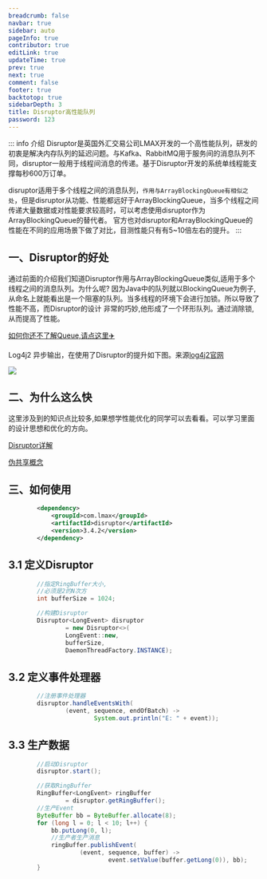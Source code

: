 ```yaml
---
breadcrumb: false
navbar: true
sidebar: auto
pageInfo: true
contributor: true
editLink: true
updateTime: true
prev: true
next: true
comment: false
footer: true
backtotop: true
sidebarDepth: 3
title: Disruptor高性能队列
password: 123
---
```


::: info 介绍
Disruptor是英国外汇交易公司LMAX开发的一个高性能队列，研发的初衷是解决内存队列的延迟问题。与Kafka、RabbitMQ用于服务间的消息队列不同，disruptor一般用于线程间消息的传递。基于Disruptor开发的系统单线程能支撑每秒600万订单。

disruptor适用于多个线程之间的消息队列，`作用与ArrayBlockingQueue有相似之处`，但是disruptor从功能、性能都远好于ArrayBlockingQueue，当多个线程之间传递大量数据或对性能要求较高时，可以考虑使用disruptor作为ArrayBlockingQueue的替代者。
官方也对disruptor和ArrayBlockingQueue的性能在不同的应用场景下做了对比，目测性能只有有5~10倍左右的提升。
:::


## 一、Disruptor的好处

通过前面的介绍我们知道Disruptor作用与ArrayBlockingQueue类似,适用于多个线程之间的消息队列。为什么呢?
因为Java中的队列就以BlockingQueue为例子,从命名上就能看出是一个阻塞的队列。当多线程的环境下会进行加锁。所以导致了性能不高，而Disruptor的设计
非常的巧妙,他形成了一个环形队列。通过消除锁,从而提高了性能。

[如何你还不了解Queue,请点这里✈️](/learn/java/BlockingQueue/)

Log4j2 异步输出，在使用了Disruptor的提升如下图。来源[log4j2官网](https://logging.apache.org/log4j/2.x/performance.html)

![](https://img.springlearn.cn/blog/learn_1653013607000.png)


## 二、为什么这么快

这里涉及到的知识点比较多,如果想学性能优化的同学可以去看看。可以学习里面的设计思想和优化的方向。

[Disruptor详解](https://www.jianshu.com/p/bad7b4b44e48)

[伪共享概念](/learn/java/Contended/)

## 三、如何使用

```xml 
        <dependency>
            <groupId>com.lmax</groupId>
            <artifactId>disruptor</artifactId>
            <version>3.4.2</version>
        </dependency>
```

## 3.1 定义Disruptor

```java 
        //指定RingBuffer大小,
        //必须是2的N次方
        int bufferSize = 1024;

        //构建Disruptor
        Disruptor<LongEvent> disruptor
                = new Disruptor<>(
                LongEvent::new,
                bufferSize,
                DaemonThreadFactory.INSTANCE);
```

## 3.2 定义事件处理器

```java 
        //注册事件处理器
        disruptor.handleEventsWith(
                (event, sequence, endOfBatch) ->
                        System.out.println("E: " + event));
```

## 3.3 生产数据

```java 
        //启动Disruptor
        disruptor.start();

        //获取RingBuffer
        RingBuffer<LongEvent> ringBuffer
                = disruptor.getRingBuffer();
        //生产Event
        ByteBuffer bb = ByteBuffer.allocate(8);
        for (long l = 0; l < 10; l++) {
            bb.putLong(0, l);
            //生产者生产消息
            ringBuffer.publishEvent(
                    (event, sequence, buffer) ->
                            event.setValue(buffer.getLong(0)), bb);
        }
```
